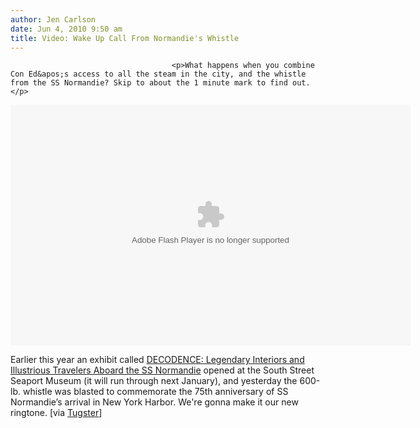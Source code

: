 ```yaml
---
author: Jen Carlson
date: Jun 4, 2010 9:50 am
title: Video: Wake Up Call From Normandie's Whistle
---
```


	
										<p>What happens when you combine Con Ed&apos;s access to all the steam in the city, and the whistle from the SS Normandie? Skip to about the 1 minute mark to find out.</p>

<p><object width="640" height="385"><param name="movie" value="http://www.youtube.com/v/C3BJ8DsJdVE&amp;hl=en_US&amp;fs=1&amp;"><param name="allowFullScreen" value="true"><param name="allowscriptaccess" value="always"><embed src="https://web.archive.org/web/20141015044214oe_/http://www.youtube.com/v/C3BJ8DsJdVE&amp;hl=en_US&amp;fs=1&amp;" type="application/x-shockwave-flash" allowscriptaccess="always" allowfullscreen="true" width="640" height="385"></object></p>

<p>Earlier this year an exhibit called <a href="https://web.archive.org/web/20141015044214/http://www.southstreetseaportmuseum.org/normandie/normandieindex.html">DECODENCE: Legendary Interiors and Illustrious Travelers Aboard the SS Normandie</a> opened at the South Street Seaport Museum (it will run through next January), and yesterday the 600-lb. whistle was blasted to commemorate the 75th anniversary of SS Normandie&#x2019;s arrival in New York Harbor. We&apos;re gonna make it our new ringtone. [via <a href="https://web.archive.org/web/20141015044214/http://tugster.wordpress.com/2010/06/03/ss-normandie-whistles/">Tugster</a>]</p>					
										
									
				